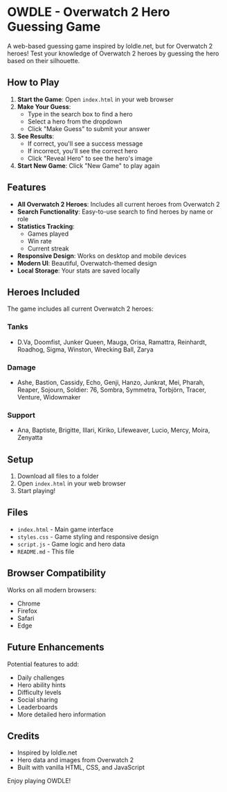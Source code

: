 # OWDLE - Overwatch 2 Hero Guessing Game

A web-based guessing game inspired by loldle.net, but for Overwatch 2 heroes! Test your knowledge of Overwatch 2 heroes by guessing the hero based on their silhouette.

## How to Play

1. **Start the Game**: Open `index.html` in your web browser
2. **Make Your Guess**: 
   - Type in the search box to find a hero
   - Select a hero from the dropdown
   - Click "Make Guess" to submit your answer
3. **See Results**: 
   - If correct, you'll see a success message
   - If incorrect, you'll see the correct hero
   - Click "Reveal Hero" to see the hero's image
4. **Start New Game**: Click "New Game" to play again

## Features

- **All Overwatch 2 Heroes**: Includes all current heroes from Overwatch 2
- **Search Functionality**: Easy-to-use search to find heroes by name or role
- **Statistics Tracking**: 
  - Games played
  - Win rate
  - Current streak
- **Responsive Design**: Works on desktop and mobile devices
- **Modern UI**: Beautiful, Overwatch-themed design
- **Local Storage**: Your stats are saved locally

## Heroes Included

The game includes all current Overwatch 2 heroes:

### Tanks
- D.Va, Doomfist, Junker Queen, Mauga, Orisa, Ramattra, Reinhardt, Roadhog, Sigma, Winston, Wrecking Ball, Zarya

### Damage
- Ashe, Bastion, Cassidy, Echo, Genji, Hanzo, Junkrat, Mei, Pharah, Reaper, Sojourn, Soldier: 76, Sombra, Symmetra, Torbjörn, Tracer, Venture, Widowmaker

### Support
- Ana, Baptiste, Brigitte, Illari, Kiriko, Lifeweaver, Lucio, Mercy, Moira, Zenyatta

## Setup

1. Download all files to a folder
2. Open `index.html` in your web browser
3. Start playing!

## Files

- `index.html` - Main game interface
- `styles.css` - Game styling and responsive design
- `script.js` - Game logic and hero data
- `README.md` - This file

## Browser Compatibility

Works on all modern browsers:
- Chrome
- Firefox
- Safari
- Edge

## Future Enhancements

Potential features to add:
- Daily challenges
- Hero ability hints
- Difficulty levels
- Social sharing
- Leaderboards
- More detailed hero information

## Credits

- Inspired by loldle.net
- Hero data and images from Overwatch 2
- Built with vanilla HTML, CSS, and JavaScript

Enjoy playing OWDLE! 